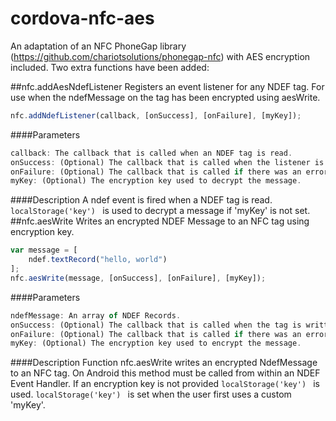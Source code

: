cordova-nfc-aes
===============

An adaptation of an NFC PhoneGap library (https://github.com/chariotsolutions/phonegap-nfc) with AES encryption included.
Two extra functions have been added:

##nfc.addAesNdefListener
Registers an event listener for any NDEF tag. For use when the ndefMessage on the tag has been encrypted using aesWrite.
```javascript
nfc.addNdefListener(callback, [onSuccess], [onFailure], [myKey]);
```
####Parameters
```javascript
callback: The callback that is called when an NDEF tag is read.
onSuccess: (Optional) The callback that is called when the listener is added.
onFailure: (Optional) The callback that is called if there was an error.
myKey: (Optional) The encryption key used to decrypt the message.
```
####Description
A ndef event is fired when a NDEF tag is read. ```localStorage('key') ``` is used to decrypt a message if 'myKey' is not set.
##nfc.aesWrite
Writes an encrypted NDEF Message to an NFC tag using encryption key. 
```javascript
var message = [
    ndef.textRecord("hello, world")
];
nfc.aesWrite(message, [onSuccess], [onFailure], [myKey]);
```
####Parameters
```javascript
ndefMessage: An array of NDEF Records.
onSuccess: (Optional) The callback that is called when the tag is written.
onFailure: (Optional) The callback that is called if there was an error.
myKey: (Optional) The encryption key used to encrypt the message.
```
####Description
Function nfc.aesWrite writes an encrypted NdefMessage to an NFC tag.
On Android this method must be called from within an NDEF Event Handler.
If an encryption key is not provided ```localStorage('key') ``` is used.
```localStorage('key') ``` is set when the user first uses a custom 'myKey'.

